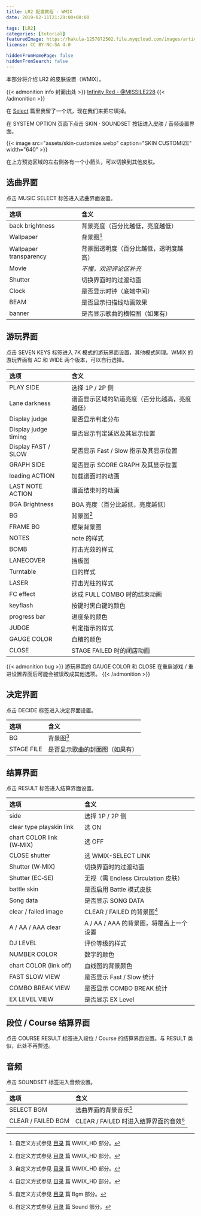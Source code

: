 ```yaml
---
title: LR2 配置教程 - WMIX
date: 2019-02-11T21:29:00+08:00

tags: [LR2]
categories: [tutorial]
featuredImage: https://hakula-1257872502.file.myqcloud.com/images/article-covers/62549069.webp
license: CC BY-NC-SA 4.0

hiddenFromHomePage: false
hiddenFromSearch: false
---
```


本部分将介绍 LR2 的皮肤设置（WMIX）。

<!--more-->

{{< admonition info 封面出处 >}}
[Infinity Red - @MISSILE228](https://www.pixiv.net/artworks/62549069)
{{< /admonition >}}

在 [Select](../select/#skin--soundset) 篇里我留了一个坑，现在我们来把它填掉。

在 SYSTEM OPTION 页面下点击 SKIN · SOUNDSET 按钮进入皮肤 / 音频设置界面。

{{< image src="assets/skin-customize.webp" caption="SKIN CUSTOMIZE" width="640" >}}

在上方预览区域的左右侧各有一个小箭头，可以切换到其他皮肤。

## 选曲界面

点击 MUSIC SELECT 标签进入选曲界面设置。

| 选项                   | 含义                                   |
| :--------------------- | :------------------------------------- |
| back brightness        | 背景亮度（百分比越低，亮度越低）       |
| Wallpaper              | 背景图[^1]                             |
| Wallpaper transparency | 背景图透明度（百分比越低，透明度越高） |
| Movie                  | *不懂，欢迎评论区补充*                 |
| Shutter                | 切换界面时的过渡动画                   |
| Clock                  | 是否显示时钟（底端中间）               |
| BEAM                   | 是否显示扫描线动画效果                 |
| banner                 | 是否显示歌曲的横幅图（如果有）         |

## 游玩界面

点击 SEVEN KEYS 标签进入 7K 模式的游玩界面设置，其他模式同理。WMIX 的游玩界面有 AC 和 WIDE 两个版本，可以自行选择。

| 选项                 | 含义                                           |
| :------------------- | :--------------------------------------------- |
| PLAY SIDE            | 选择 1P / 2P 侧                                |
| Lane darkness        | 谱面显示区域的轨道亮度（百分比越高，亮度越低） |
| Display judge        | 是否显示判定分布                               |
| Display judge timing | 是否显示判定延迟及其显示位置                   |
| Display FAST / SLOW  | 是否显示 Fast / Slow 指示及其显示位置          |
| GRAPH SIDE           | 是否显示 SCORE GRAPH 及其显示位置              |
| loading ACTION       | 加载谱面时的动画                               |
| LAST NOTE ACTION     | 谱面结束时的动画                               |
| BGA Brightness       | BGA 亮度（百分比越低，亮度越低）               |
| BG                   | 背景图[^1]                                     |
| FRAME BG             | 框架背景图                                     |
| NOTES                | note 的样式                                    |
| BOMB                 | 打击光效的样式                                 |
| LANECOVER            | 挡板图                                         |
| Turntable            | 皿的样式                                       |
| LASER                | 打击光柱的样式                                 |
| FC effect            | 达成 FULL COMBO 时的结束动画                   |
| keyflash             | 按键时黑白键的颜色                             |
| progress bar         | 进度条的颜色                                   |
| JUDGE                | 判定指示的样式                                 |
| GAUGE COLOR          | 血槽的颜色                                     |
| CLOSE                | STAGE FAILED 时的闭店动画                      |

{{< admonition bug >}}
游玩界面的 GAUGE COLOR 和 CLOSE 在重启游戏 / 重进设置界面后可能会被误改成其他选项。
{{< /admonition >}}

## 决定界面

点击 DECIDE 标签进入决定界面设置。

| 选项       | 含义                           |
| :--------- | :----------------------------- |
| BG         | 背景图[^1]                     |
| STAGE FILE | 是否显示歌曲的封面图（如果有） |

## 结算界面

点击 RESULT 标签进入结算界面设置。

| 选项                     | 含义                                    |
| :----------------------- | :-------------------------------------- |
| side                     | 选择 1P / 2P 侧                         |
| clear type playskin link | 选 ON                                   |
| chart COLOR link (W‑MIX) | 选 OFF                                  |
| CLOSE shutter            | 选 WMIX-SELECT LINK                     |
| Shutter (W‑MIX)          | 切换界面时的过渡动画                    |
| Shutter (EC‑SE)          | 无视（需 Endless Circulation 皮肤）     |
| battle skin              | 是否启用 Battle 模式皮肤                |
| Song data                | 是否显示 SONG DATA                      |
| clear / failed image     | CLEAR / FAILED 的背景图[^1]             |
| A / AA / AAA clear       | A / AA / AAA 的背景图，将覆盖上一个设置 |
| DJ LEVEL                 | 评价等级的样式                          |
| NUMBER COLOR             | 数字的颜色                              |
| chart COLOR (link off)   | 血线图的背景颜色                        |
| FAST SLOW VIEW           | 是否显示 Fast / Slow 统计               |
| COMBO BREAK VIEW         | 是否显示 COMBO BREAK 统计               |
| EX LEVEL VIEW            | 是否显示 EX Level                       |

## 段位 / Course 结算界面

点击 COURSE RESULT 标签进入段位 / Course 的结算界面设置。与 RESULT 类似，此处不再赘述。

## 音频

点击 SOUNDSET 标签进入音频设置。

| 选项               | 含义                                    |
| :----------------- | :-------------------------------------- |
| SELECT BGM         | 选曲界面的背景音乐[^2]                  |
| CLEAR / FAILED BGM | CLEAR / FAILED 时进入结算界面的音效[^3] |

[^1]: 自定义方式参见 [目录](../directory-structure/#wmix_hd) 篇 WMIX_HD 部分。
[^2]: 自定义方式参见 [目录](../directory-structure/#bgm) 篇 Bgm 部分。
[^3]: 自定义方式参见 [目录](../directory-structure/#sound) 篇 Sound 部分。
